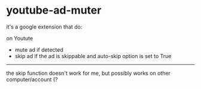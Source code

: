 # youtube-ad-muter

it's a google extension that do:

on Youtute

- mute ad if detected
- skip ad if the ad is skippable and auto-skip option is set to True

---

the skip function doesn't work for me, but possibly works on other computer/account (?

